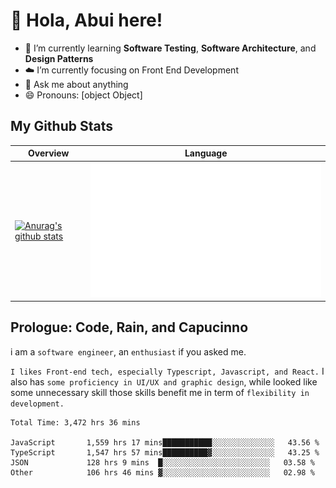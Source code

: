 # 👋 Hola, Abui here!

- 🌱 I’m currently learning **Software Testing**, **Software Architecture**, and **Design Patterns**
- ☁️ I’m currently focusing on Front End Development
- 💬 Ask me about anything
- 😄 Pronouns: [object Object]

## My Github Stats

| Overview | Language |
| --- | --- |
|[![Anurag's github stats](https://github-readme-stats.vercel.app/api?username=abui-am&count_private=true)](https://github.com/anuraghazra/github-readme-stats)|![Language](https://raw.githubusercontent.com/abui-am/stats/c6455f656dfce7acd3951e5ec5b25d72af0b2ee3/generated/languages.svg)|

## Prologue: Code, Rain, and Capucinno
i am a `software engineer`, an `enthusiast` if you asked me. 

`I likes Front-end tech, especially Typescript, Javascript, and React.` I also has `some proficiency in UI/UX and graphic design`, while looked like some unnecessary skill those skills benefit me in term of `flexibility in development.`


<!--START_SECTION:waka-->

```text
Total Time: 3,472 hrs 36 mins

JavaScript       1,559 hrs 17 mins███████████░░░░░░░░░░░░░░   43.56 %
TypeScript       1,547 hrs 57 mins██████████▓░░░░░░░░░░░░░░   43.25 %
JSON             128 hrs 9 mins  █░░░░░░░░░░░░░░░░░░░░░░░░   03.58 %
Other            106 hrs 46 mins ▓░░░░░░░░░░░░░░░░░░░░░░░░   02.98 %
```

<!--END_SECTION:waka-->
